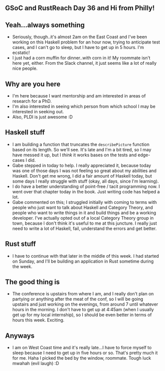## GSoC and RustReach Day 36 and Hi from Philly!

## Yeah...always something
- Seriously, though..it's almost 2am on the East Coast and I've been working on this Haskell problem
  for an hour now, trying to anticipate test cases, and I can't go to sleep, but I have to get up in
  5 hours. I'm ecstatic!
- I just had a corn muffin for dinner..with corn in it! My roommate isn't here yet, either. From the Slack
  channel, it just seems like a lot of really nice people.
  
## Why are you here
- I'm here because I want mentorship and am interested in areas of research for a PhD.
- I'm also interested in seeing which person from which school I may be interested in seeking out.
- Also, PLDI is just awesome :D

## Haskell stuff
- I am building a function that truncates the ```describePicture``` function based on its length.
  So we'll see. It's late and I'm a bit tired, so I may have messed it up, but I *think* it works
  bases on the tests and edge-cases I did.
- Gabe stepped in today to help. I really appreciated it, because today was one of those days I was
  not feeling so great about my abilities and Haskell. Don't get me wrong, I did a fair amount of
  Haskell today, but some days I really struggle with stuff (okay, all days, since I'm learning).
- I do have a better understanding of point-free / tacit programming now. I went over that chapter
  today in the book. Just writing code has helped a lot.
- Gabe commented on this; I struggled initially with coming to terms with people who just want to
  talk about Haskell and Category Theory, and people who want to write things in it and build things
  and be a working developer. I've actually opted out of a local Category Theory group in town,
  because I don't think it's useful to me at this juncture. I really just need to write a lot of 
  Haskell, fail, understand the errors and get better.
  
## Rust stuff
- I have to continue with that later in the middle of this week. I had started on Sunday, and I'll
  be building an application in Rust sometime during the week.
  
## The good thing is
- The conference is upstairs from where I am, and I really don't plan on partying or anything after the meat
  of the conf, so I will be going upstairs and just working on the evenings, from around 7 until whatever hours
  in the morning. I don't have to get up at 4:45am (when I usually get up for my local internship), so I should
  be even better in terms of hours this week. Exciting.
  
## Anyways
- I am on West Coast time and it's really late...I have to force myself to sleep because I need to get up in five
  hours or so. That's pretty much it for me. Haha I picked the bed by the window, roommate. Tough luck mwahah (evil
  laugh) :D

